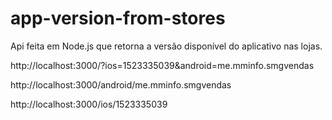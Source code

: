# app-version-from-stores
Api feita em Node.js que retorna a versão disponível do aplicativo nas lojas.

http://localhost:3000/?ios=1523335039&android=me.mminfo.smgvendas

http://localhost:3000/android/me.mminfo.smgvendas

http://localhost:3000/ios/1523335039